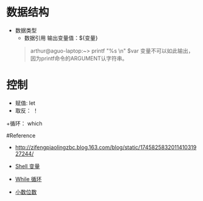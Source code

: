 # 数据结构
+ 数据类型
  + 数据引用
   输出变量值：${变量}
  > arthur@aguo-laptop:~> printf "%s \n" $var
变量不可以如此输出，因为printf命令的ARGUMENT认字符串。

# 控制
 + 赋值: let
 + 取反： ！

 +循环： which


#Reference
+ http://zifengpiaolingzbc.blog.163.com/blog/static/174582583201141031927244/

+ [Shell 变量](http://www.runoob.com/linux/linux-shell-variable.html)
+ [While 循环](http://www.cnblogs.com/kangyoung/p/3556186.html)
+ [小数位数](http://radish.blog.51cto.com/5944322/1736900)
